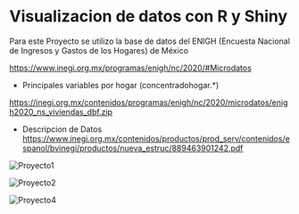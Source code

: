 # Visualizacion de datos con R y Shiny

Para este Proyecto se utilizo la base de datos del ENIGH (Encuesta Nacional de Ingresos y Gastos de los Hogares) de México 

https://www.inegi.org.mx/programas/enigh/nc/2020/#Microdatos

- Principales variables por hogar (concentradohogar.*)

https://inegi.org.mx/contenidos/programas/enigh/nc/2020/microdatos/enigh2020_ns_viviendas_dbf.zip


- Descripcion de Datos
https://www.inegi.org.mx/contenidos/productos/prod_serv/contenidos/espanol/bvinegi/productos/nueva_estruc/889463901242.pdf
 



![Proyecto1](https://github.com/ArgenisPadill/VisualizacionDeDatosConRyShiny/assets/83727559/fba31fc4-58a9-492a-b11b-363381bcc0f2)


![Proyecto2](https://github.com/ArgenisPadill/VisualizacionDeDatosConRyShiny/assets/83727559/860c256e-10e8-4494-a369-67d5d2a05c46)



![Proyecto4](https://github.com/ArgenisPadill/VisualizacionDeDatosConRyShiny/assets/83727559/efb03922-6dee-457e-b6af-f118f7d7881f)
